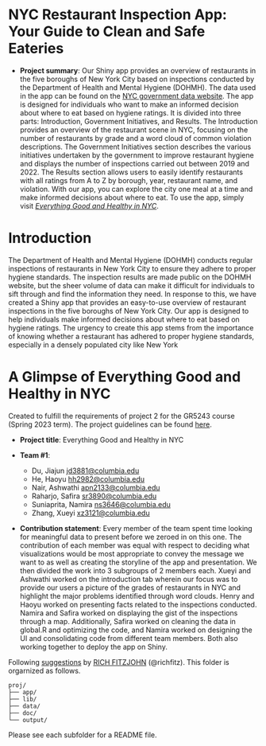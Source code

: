 # NYC Restaurant Inspection App: Your Guide to Clean and Safe Eateries

+ **Project summary**: Our Shiny app provides an overview of restaurants in the five boroughs of New York City based on inspections conducted by the Department of Health and Mental Hygiene (DOHMH). The data used in the app can be found on the [NYC government data website](https://data.cityofnewyork.us/Health/DOHMH-New-York-City-Restaurant-Inspection-Results/43nn-pn8j). The app is designed for individuals who want to make an informed decision about where to eat based on hygiene ratings. It is divided into three parts: Introduction, Government Initiatives, and Results. The Introduction provides an overview of the restaurant scene in NYC, focusing on the number of restaurants by grade and a word cloud of common violation descriptions. The Government Initiatives section describes the various initiatives undertaken by the government to improve restaurant hygiene and displays the number of inspections carried out between 2019 and 2022. The Results section allows users to easily identify restaurants with all ratings from A to Z by borough, year, restaurant name, and violation. With our app, you can explore the city one meal at a time and make informed decisions about where to eat. To use the app, simply visit [*Everything Good and Healthy in NYC*](https://nyc-restaurants.shinyapps.io/inspections/). 

# Introduction
The Department of Health and Mental Hygiene (DOHMH) conducts regular inspections of restaurants in New York City to ensure they adhere to proper hygiene standards. The inspection results are made public on the DOHMH website, but the sheer volume of data can make it difficult for individuals to sift through and find the information they need. In response to this, we have created a Shiny app that provides an easy-to-use overview of restaurant inspections in the five boroughs of New York City. Our app is designed to help individuals make informed decisions about where to eat based on hygiene ratings. The urgency to create this app stems from the importance of knowing whether a restaurant has adhered to proper hygiene standards, especially in a densely populated city like New York

# A Glimpse of Everything Good and Healthy in NYC

Created to fulfill the requirements of project 2 for the GR5243 course  (Spring 2023 term). The project guidelines can be found [here](doc/project2_desc.md).

+ **Project title**: Everything Good and Healthy in NYC
+ **Team #1**:
	+ Du, Jiajun jd3881@columbia.edu
	+ He, Haoyu hh2982@columbia.edu
	+ Nair, Ashwathi apn2133@columbia.edu
	+ Raharjo, Safira sr3890@columbia.edu
	+ Suniaprita, Namira ns3646@columbia.edu
	+ Zhang, Xueyi xz3121@columbia.edu

+ **Contribution statement**: Every member of the team spent time looking for meaningful data to present before we zeroed in on this one. The contribution of each member was equal with respect to deciding what visualizations would be most appropriate to convey the message we want to as well as creating the storyline of the app and presentation. We then divided the work into 3 subgroups of 2 members each. Xueyi and Ashwathi worked on the introduction tab wherein our focus was to provide our users a picture of the grades of restaurants in NYC and highlight the major problems identified through word clouds. Henry and Haoyu worked on presenting facts related to the inspections conducted. Namira and Safira worked on displaying the gist of the inspections through a map. Additionally, Safira worked on cleaning the data in global.R and optimizing the code, and Namira worked on designing the UI and consolidating code from different team members. Both also working together to deploy the app on Shiny.

Following [suggestions](http://nicercode.github.io/blog/2013-04-05-projects/) by [RICH FITZJOHN](http://nicercode.github.io/about/#Team) (@richfitz). This folder is orgarnized as follows.

```
proj/
├── app/
├── lib/
├── data/
├── doc/
└── output/
```

Please see each subfolder for a README file.
